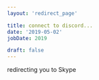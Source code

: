 ```yaml
---
layout: 'redirect_page'

title: connect to discord...
date: '2019-05-02'
jobDate: 2019

draft: false
---
```


redirecting you to Skype 

<script>
  if ('{{ getenv "SKYPE_LINK" }}' != ''){

    window.location.replace('{{ getenv "SKYPE_LINK" }}');
  }else{
    console.log('"SKYPE_LINK" is empty')
  }
</script>

